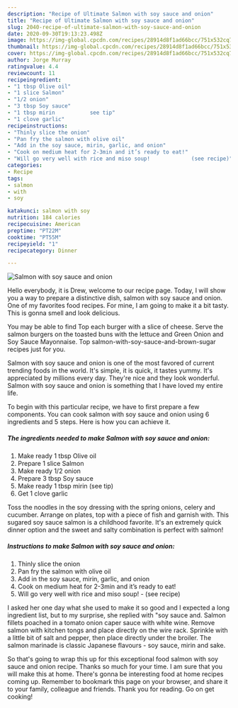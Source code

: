 ```yaml
---
description: "Recipe of Ultimate Salmon with soy sauce and onion"
title: "Recipe of Ultimate Salmon with soy sauce and onion"
slug: 2040-recipe-of-ultimate-salmon-with-soy-sauce-and-onion
date: 2020-09-30T19:13:23.498Z
image: https://img-global.cpcdn.com/recipes/28914d8f1ad66bcc/751x532cq70/salmon-with-soy-sauce-and-onion-recipe-main-photo.jpg
thumbnail: https://img-global.cpcdn.com/recipes/28914d8f1ad66bcc/751x532cq70/salmon-with-soy-sauce-and-onion-recipe-main-photo.jpg
cover: https://img-global.cpcdn.com/recipes/28914d8f1ad66bcc/751x532cq70/salmon-with-soy-sauce-and-onion-recipe-main-photo.jpg
author: Jorge Murray
ratingvalue: 4.4
reviewcount: 11
recipeingredient:
- "1 tbsp Olive oil"
- "1 slice Salmon"
- "1/2 onion"
- "3 tbsp Soy sauce"
- "1 tbsp mirin           see tip"
- "1 clove garlic"
recipeinstructions:
- "Thinly slice the onion"
- "Pan fry the salmon with olive oil"
- "Add in the soy sauce, mirin, garlic, and onion"
- "Cook on medium heat for 2-3min and it’s ready to eat!"
- "Will go very well with rice and miso soup!             (see recipe)"
categories:
- Recipe
tags:
- salmon
- with
- soy

katakunci: salmon with soy 
nutrition: 184 calories
recipecuisine: American
preptime: "PT22M"
cooktime: "PT55M"
recipeyield: "1"
recipecategory: Dinner

---
```



![Salmon with soy sauce and onion](https://img-global.cpcdn.com/recipes/28914d8f1ad66bcc/751x532cq70/salmon-with-soy-sauce-and-onion-recipe-main-photo.jpg)

Hello everybody, it is Drew, welcome to our recipe page. Today, I will show you a way to prepare a distinctive dish, salmon with soy sauce and onion. One of my favorites food recipes. For mine, I am going to make it a bit tasty. This is gonna smell and look delicious.

You may be able to find Top each burger with a slice of cheese. Serve the salmon burgers on the toasted buns with the lettuce and Green Onion and Soy Sauce Mayonnaise. Top salmon-with-soy-sauce-and-brown-sugar recipes just for you.

Salmon with soy sauce and onion is one of the most favored of current trending foods in the world. It's simple, it is quick, it tastes yummy. It's appreciated by millions every day. They're nice and they look wonderful. Salmon with soy sauce and onion is something that I have loved my entire life.


To begin with this particular recipe, we have to first prepare a few components. You can cook salmon with soy sauce and onion using 6 ingredients and 5 steps. Here is how you can achieve it.

<!--inarticleads1-->

##### The ingredients needed to make Salmon with soy sauce and onion:

1. Make ready 1 tbsp Olive oil
1. Prepare 1 slice Salmon
1. Make ready 1/2 onion
1. Prepare 3 tbsp Soy sauce
1. Make ready 1 tbsp mirin           (see tip)
1. Get 1 clove garlic


Toss the noodles in the soy dressing with the spring onions, celery and cucumber. Arrange on plates, top with a piece of fish and garnish with. This sugared soy sauce salmon is a childhood favorite. It&#39;s an extremely quick dinner option and the sweet and salty combination is perfect with salmon! 

<!--inarticleads2-->

##### Instructions to make Salmon with soy sauce and onion:

1. Thinly slice the onion
1. Pan fry the salmon with olive oil
1. Add in the soy sauce, mirin, garlic, and onion
1. Cook on medium heat for 2-3min and it’s ready to eat!
1. Will go very well with rice and miso soup! -             (see recipe)


I asked her one day what she used to make it so good and I expected a long ingredient list, but to my surprise, she replied with &#34;soy sauce and. Salmon fillets poached in a tomato onion caper sauce with white wine. Remove salmon with kitchen tongs and place directly on the wire rack. Sprinkle with a little bit of salt and pepper, then place directly under the broiler. The salmon marinade is classic Japanese flavours - soy sauce, mirin and sake. 

So that's going to wrap this up for this exceptional food salmon with soy sauce and onion recipe. Thanks so much for your time. I am sure that you will make this at home. There's gonna be interesting food at home recipes coming up. Remember to bookmark this page on your browser, and share it to your family, colleague and friends. Thank you for reading. Go on get cooking!
